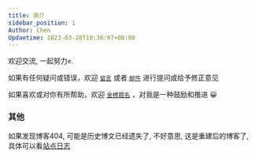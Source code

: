 ```yaml
---
title: 简介
sidebar_position: 1
Author: Chen
Updaetime: 2023-03-20T10:36:07+08:00
---
```


欢迎交流, 一起努力✊.

如果有任何疑问或错误，欢迎 [`留言`](/todo) 或者 [`邮件`](mailto:453522371@qq.com) 进行提问或给予修正意见

如果喜欢或对你有所帮助，欢迎 [`金榜题名`](/sponsor) ，对我是一种鼓励和推进 😀

### 其他

如果发现博客404, 可能是历史博文已经遗失了, 不好意思, 这是重建后的博客了, 具体可以看[站点日志](/site)
